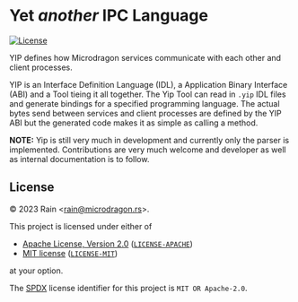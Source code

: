 # Yet *another* IPC Language

[![License](https://img.shields.io/github/license/Microdragon/Yip?style=flat-square)](LICENSE)

YIP defines how Microdragon services communicate with each other and client processes.

YIP is an Interface Definition Language (IDL), a Application Binary Interface (ABI) and a Tool tieing it all together.
The Yip Tool can read in `.yip` IDL files and generate bindings for a specified programming language.
The actual bytes send between services and client processes are defined by the YIP ABI but the generated code makes it as simple as calling a method.

**NOTE:** Yip is still very much in development and currently only the parser is implemented. Contributions are very much welcome and developer as well as internal documentation is to follow.

<!--
## Install

All install options are also listed on our [website](https://yip.microdragon.rs/).

Cargo Binstall:
```console
$ cargo binstall yip
```

## Usage

To generate bindings for an interface, run `yip generate` with your desired language plugin and input IDL.

Rust Example:
```console
$ yip generate -p https://yap.microdragon.rs/microdragon/rust-backend/0.0.0/plugin.wasm https://yap.microdragon.rs/microdragon/example/0.0.0
```

The YIP Tool also has a Language Server Protocol (LSP) Server integrated. To start it on stdio, simply run:

```console
$ yip lsp
```

## Contributing

If you are interested in contributing to YIP, please read our [CONTRIBUTING.md](CONTRIBUTING.md) to get started.
-->
## License

&copy; 2023 Rain \<rain@microdragon.rs\>.

This project is licensed under either of

- [Apache License, Version 2.0](https://www.apache.org/licenses/LICENSE-2.0) ([`LICENSE-APACHE`](LICENSE-APACHE))
- [MIT license](https://opensource.org/licenses/MIT) ([`LICENSE-MIT`](LICENSE-MIT))

at your option.

The [SPDX](https://spdx.dev) license identifier for this project is `MIT OR Apache-2.0`.

